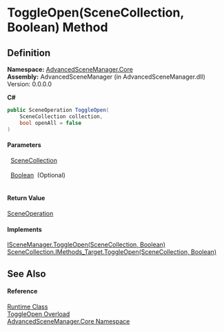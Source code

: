 # ToggleOpen(SceneCollection, Boolean) Method




## Definition
**Namespace:** <a href="N_AdvancedSceneManager_Core.md">AdvancedSceneManager.Core</a>  
**Assembly:** AdvancedSceneManager (in AdvancedSceneManager.dll) Version: 0.0.0.0

**C#**
``` C#
public SceneOperation ToggleOpen(
	SceneCollection collection,
	bool openAll = false
)
```



#### Parameters
<dl><dt>  <a href="T_AdvancedSceneManager_Models_SceneCollection.md">SceneCollection</a></dt><dd> </dd><dt>  <a href="https://learn.microsoft.com/dotnet/api/system.boolean" target="_blank" rel="noopener noreferrer">Boolean</a>  (Optional)</dt><dd> </dd></dl>

#### Return Value
<a href="T_AdvancedSceneManager_Core_SceneOperation.md">SceneOperation</a>

#### Implements
<a href="M_AdvancedSceneManager_DependencyInjection_ISceneManager_ToggleOpen_1.md">ISceneManager.ToggleOpen(SceneCollection, Boolean)</a>  
<a href="M_AdvancedSceneManager_Models_SceneCollection_IMethods_Target_ToggleOpen.md">SceneCollection.IMethods_Target.ToggleOpen(SceneCollection, Boolean)</a>  


## See Also


#### Reference
<a href="T_AdvancedSceneManager_Core_Runtime.md">Runtime Class</a>  
<a href="Overload_AdvancedSceneManager_Core_Runtime_ToggleOpen.md">ToggleOpen Overload</a>  
<a href="N_AdvancedSceneManager_Core.md">AdvancedSceneManager.Core Namespace</a>  
